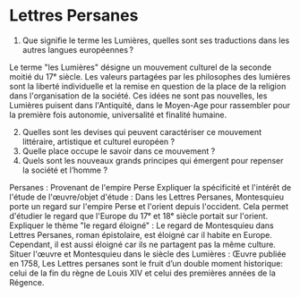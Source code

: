 
# Lettres Persanes

1. Que signifie le terme les Lumières, quelles sont ses traductions dans les autres langues européennes ?

Le terme "les Lumières" désigne un mouvement culturel de la seconde moitié du 17ᵉ siècle. Les valeurs partagées par les philosophes des lumières sont la liberté individuelle et la remise en question de la place de la religion dans l'organisation de la société. Ces idées ne sont pas nouvelles, les Lumières puisent dans l'Antiquité, dans le Moyen-Age pour rassembler pour la première fois autonomie, universalité et finalité humaine.

2. Quelles sont les devises qui peuvent caractériser ce mouvement littéraire, artistique et culturel européen ?
3. Quelle place occupe le savoir dans ce mouvement ?
4. Quels sont les nouveaux grands principes qui émergent pour repenser la société et l’homme ?

Persanes : Provenant de l'empire Perse
Expliquer la spécificité et l'intérêt de l'étude de l'œuvre/objet d'étude :  Dans les Lettres Persanes, Montesquieu porte un regard sur l'empire Perse et l'orient depuis l'occident. Cela permet d'étudier le regard que l'Europe du 17ᵉ et 18ᵉ siècle portait sur l'orient. 
Expliquer le thème "le regard éloigné" : Le regard de Montesquieu dans Lettres Persanes, roman épistolaire, est éloigné car il habite en Europe. Cependant, il est aussi éloigné car ils ne partagent pas la même culture. 
Situer l'œuvre et Montesquieu dans le siècle des Lumières : Œuvre publiée en 1758, Les Lettres persanes sont le fruit d’un double moment historique: celui de la fin du règne de Louis XIV et celui des premières années de la Régence. 
<!--stackedit_data:
eyJoaXN0b3J5IjpbLTE3NTYxMzg3ODcsLTIyNDA5NzMzMyw5OT
Y0NjIwNjEsLTE3ODgzMDE3NTAsOTU5NTI3MTI3LDc4NTMzNTk2
NSwtMjAyNTE2OTUyOSwtMTEwMDQ0MjE2MywtMTk0MzAyNzIzOS
w3NDAzNDIwNzFdfQ==
-->
